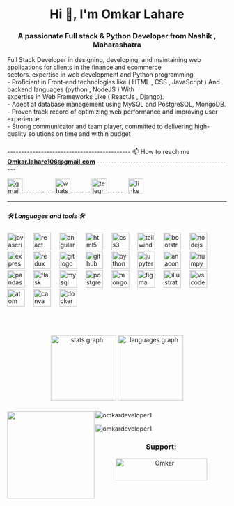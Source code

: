 
<h1 align="center">Hi 👋, I'm Omkar Lahare</h1>
<h3 align="center">A passionate Full stack & Python Developer from Nashik , Maharashatra</h3>

   <p align="left">Full Stack Developer in designing, developing, and maintaining web applications for clients in the finance and ecommerce<br>sectors. expertise in web development and Python programming<br>- Proficient 
   in Front-end technologies like ( HTML , CSS , JavaScript ) And backend languages (python , NodeJS ) With<br>expertise in Web Frameworks Like ( ReactJs , Django).<br>- Adept at database management using MySQL and 
   PostgreSQL, MongoDB.<br>- Proven track record of optimizing web performance and improving user experience.<br>- Strong communicator and team player, committed to delivering high-quality solutions on time and within 
   budget</p>

###                               
--------------------------------------------   📫 How to reach me **Omkar.lahare106@gmail.com**     -------------------------------------------------                     

<div align="centre">
<a href="https://www.Omkar.lahare106@gmail.com">  <img src="https://img.shields.io/static/v1?message=Gmail&logo=gmail&label=&color=D14836&logoColor=white&labelColor=&style=for-the-badge" height="35" alt="gmail logo"  /></a>-----------
  <a href="https://wa.me/+919307512181"><img src="https://img.shields.io/static/v1?message=Whatsapp&logo=whatsapp&label=&color=25D366&logoColor=white&labelColor=&style=for-the-badge" height="35" margin=2px alt="whatsapp logo"/></a>-------
 <a href=https://t.me/Kyros106><img src="https://img.shields.io/static/v1?message=Telegram&logo=telegram&label=&color=2CA5E0&logoColor=white&labelColor=&style=for-the-badge" height="35" alt="telegram logo" https://web.telegram.org/a/></a>-------
<a href="https://www.linkedin.com/in/omkar-Lahare">  <img src="https://img.shields.io/static/v1?message=LinkedIn&logo=linkedin&label=&color=0077B5&logoColor=white&labelColor=&style=for-the-badge" height="35" alt="linkedin logo"  /></a>
</div>
<hr>
<h3 align="right"><h5> 🛠 Languages and tools 🛠 <h5></h3>

<div align="left">
  <img src="https://cdn.jsdelivr.net/gh/devicons/devicon/icons/javascript/javascript-original.svg" height="40" alt="javascript logo"  />
  <img width="12" />
  <img src="https://cdn.simpleicons.org/react/61DAFB" height="40" alt="react logo"  />
  <img width="12" />
  <img src="https://cdn.jsdelivr.net/gh/devicons/devicon/icons/angularjs/angularjs-original.svg" height="40" alt="angularjs logo"  />
  <img width="12" />
  <img src="https://cdn.jsdelivr.net/gh/devicons/devicon/icons/html5/html5-original.svg" height="40" alt="html5 logo"  />
  <img width="12" />
  <img src="https://cdn.jsdelivr.net/gh/devicons/devicon/icons/css3/css3-original.svg" height="40" alt="css3 logo"  />
  <img width="12" />
  <img src="https://cdn.simpleicons.org/tailwindcss/06B6D4" height="40" alt="tailwindcss logo"  />
  <img width="12" />
  <img src="https://cdn.jsdelivr.net/gh/devicons/devicon/icons/bootstrap/bootstrap-original.svg" height="40" alt="bootstrap logo"  />
  <img width="12" />
  <img src="https://cdn.jsdelivr.net/gh/devicons/devicon/icons/nodejs/nodejs-original.svg" height="40" alt="nodejs logo"  />
  <img width="12" />
  <img src="https://skillicons.dev/icons?i=express" height="40" alt="express logo"  />
  <img width="12" />
  <img src="https://cdn.jsdelivr.net/gh/devicons/devicon/icons/redux/redux-original.svg" height="40" alt="redux logo"  />
  <img width="12" />
  <img src="https://cdn.jsdelivr.net/gh/devicons/devicon/icons/git/git-original.svg" height="40" alt="git logo"  />
  <img width="12" />
  <img src="https://skillicons.dev/icons?i=github" height="40" alt="github logo"  />
  <img width="12" />
  <img src="https://cdn.jsdelivr.net/gh/devicons/devicon/icons/python/python-original.svg" height="40" alt="python logo"  />
  <img width="12" />
  <img src="https://cdn.jsdelivr.net/gh/devicons/devicon/icons/jupyter/jupyter-original.svg" height="40" alt="jupyter logo"  />
  <img width="12" />
  <img src="https://cdn.jsdelivr.net/gh/devicons/devicon/icons/anaconda/anaconda-original.svg" height="40" alt="anaconda logo"  />
  <img width="12" />
  <img src="https://cdn.jsdelivr.net/gh/devicons/devicon/icons/numpy/numpy-original.svg" height="40" alt="numpy logo"  />
  <img width="12" />
  <img src="https://cdn.jsdelivr.net/gh/devicons/devicon/icons/pandas/pandas-original.svg" height="40" alt="pandas logo"  />
  <img width="12" />
  <img src="https://skillicons.dev/icons?i=flask" height="40" alt="flask logo"  />
  <img width="12" />
  <img src="https://cdn.jsdelivr.net/gh/devicons/devicon/icons/mysql/mysql-original.svg" height="40" alt="mysql logo"  />
  <img width="12" />
  <img src="https://cdn.jsdelivr.net/gh/devicons/devicon/icons/postgresql/postgresql-original.svg" height="40" alt="postgresql logo"  />
  <img width="12" />
  <img src="https://skillicons.dev/icons?i=mongodb" height="40" alt="mongodb logo"  />
  <img width="12" />
  <img src="https://cdn.jsdelivr.net/gh/devicons/devicon/icons/figma/figma-original.svg" height="40" alt="figma logo"  />
  <img width="12" />
  <img src="https://cdn.jsdelivr.net/gh/devicons/devicon/icons/illustrator/illustrator-plain.svg" height="40" alt="illustrator logo"  />
  <img width="12" />
  <img src="https://cdn.jsdelivr.net/gh/devicons/devicon/icons/vscode/vscode-original.svg" height="40" alt="vscode logo"  />
  <img width="12" />
  <img src="https://cdn.jsdelivr.net/gh/devicons/devicon/icons/atom/atom-original.svg" height="40" alt="atom logo"  />
  <img width="12" />
  <img src="https://cdn.jsdelivr.net/gh/devicons/devicon/icons/canva/canva-original.svg" height="40" alt="canva logo"  />
  <img width="12" />
  <img src="https://cdn.simpleicons.org/docker/2496ED" height="40" alt="docker logo"  />
</div>

###
<br>
<!-- show all githu trophy --
<p align="centre"> <a href="https://github.com/ryo-ma/github-profile-trophy"><img align="centre" src="https://github-profile-trophy.vercel.app/?username=omkardeveloper1" alt="omkardeveloper1" /></a> </p>
-->

###

<div align="center">
  <img src="https://github-readme-stats.vercel.app/api?username=OmkarDeveloper1&hide_title=false&hide_rank=false&show_icons=true&include_all_commits=true&count_private=true&disable_animations=false&theme=dracula&locale=en&hide_border=false&order=1" height="150" alt="stats graph"  />
  <img src="https://github-readme-stats.vercel.app/api/top-langs?username=OmkarDeveloper1&locale=en&hide_title=false&layout=compact&card_width=320&langs_count=5&theme=dracula&hide_border=false&order=2" height="150" alt="languages graph"  />
</div>


###



<!-- <p>&nbsp;<img align="center" src="https://github-readme-stats.vercel.app/api?username=omkardeveloper1&show_icons=true&locale=en" alt="omkardeveloper1" /></p> -->

<p>
   <img align="center" src="https://github-readme-streak-stats.herokuapp.com/?user=omkardeveloper1&" alt="omkardeveloper1" />
<img  align="left" height="200" width="200" src="https://img.freepik.com/free-photo/3d-rendering-kid-playing-digital-game_23-2150898496.jpg?t=st=1721876779~exp=1721880379~hmac=f142ad2d7ac0adb711f9067bd65c981d032a7509866008c312f0a44da82a4022&w=740" />

<p align-item ="right"> <img align-item = "right" src="https://komarev.com/ghpvc/?username=omkardeveloper1&label=Profile%20views&color=0e75b6&style=flat" alt="omkardeveloper1" /> </p>


<div align="center">
<h3 align="centre">Support:</h3>
<p><a  href="https://wa.me/+919307512181"> <img align="centre" src="https://cdn.buymeacoffee.com/buttons/v2/default-yellow.png" height="50" width="210" alt="Omkar" /></a></p><br><br>
</div>

</p>





